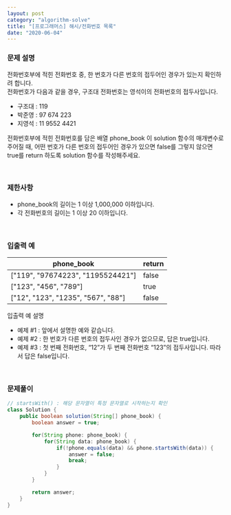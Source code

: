 ```yaml
---
layout: post
category: "algorithm-solve"
title: "[프로그래머스] 해시/전화번호 목록"
date: "2020-06-04"
---
```


### 문제 설명
전화번호부에 적힌 전화번호 중, 한 번호가 다른 번호의 접두어인 경우가 있는지 확인하려 합니다.<br>
전화번호가 다음과 같을 경우, 구조대 전화번호는 영석이의 전화번호의 접두사입니다.
- 구조대 : 119
- 박준영 : 97 674 223
- 지영석 : 11 9552 4421

전화번호부에 적힌 전화번호를 담은 배열 phone_book 이 solution 함수의 매개변수로 주어질 때, 어떤 번호가 다른 번호의 접두어인 경우가 있으면 false를 그렇지 않으면 true를 return 하도록 solution 함수를 작성해주세요.

<br>

### 제한사항
- phone_book의 길이는 1 이상 1,000,000 이하입니다.
- 각 전화번호의 길이는 1 이상 20 이하입니다.

<br>

### 입출력 예

|phone_book|return|
|---|---|
|["119", "97674223", "1195524421"]|false|
|["123", "456", "789"]|true|
|["12", "123", "1235", "567", "88"]|false|

입출력 예 설명<br>
- 예제 #1 : 앞에서 설명한 예와 같습니다.
- 예제 #2 : 한 번호가 다른 번호의 접두사인 경우가 없으므로, 답은 true입니다.
- 예제 #3 : 첫 번째 전화번호, “12”가 두 번째 전화번호 “123”의 접두사입니다. 따라서 답은 false입니다.

<br>

### 문제풀이

```java
// startsWith() : 해당 문자열이 특정 문자열로 시작하는지 확인
class Solution {
    public boolean solution(String[] phone_book) {
        boolean answer = true;

        for(String phone: phone_book) {
            for(String data: phone_book) {
                if(!phone.equals(data) && phone.startsWith(data)) {
                    answer = false;
                    break;
                }
            }
        }

        return answer;
    }
}
```